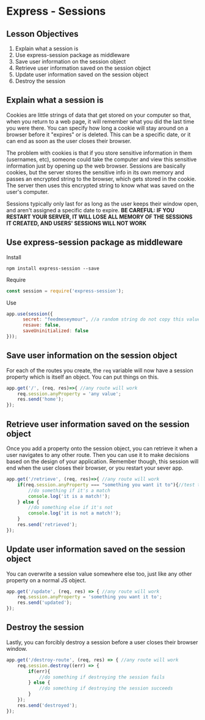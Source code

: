 # Express - Sessions

<!--SEI1 8:11 -->

## Lesson Objectives
1. Explain what a session is
1. Use express-session package as middleware
1. Save user information on the session object
1. Retrieve user information saved on the session object
1. Update user information saved on the session object
1. Destroy the session

## Explain what a session is

Cookies are little strings of data that get stored on your computer so that, when you return to a web page, it will remember what you did the last time you were there.  You can specify how long a cookie will stay around on a browser before it "expires" or is deleted.  This can be a specific date, or it can end as soon as the user closes their browser.

The problem with cookies is that if you store sensitive information in them (usernames, etc), someone could take the computer and view this sensitive information just by opening up the web browser.  Sessions are basically cookies, but the server stores the sensitive info in its own memory and passes an encrypted string to the browser, which gets stored in the cookie.  The server then uses this encrypted string to know what was saved on the user's computer.

Sessions typically only last for as long as the user keeps their window open, and aren't assigned a specific date to expire.  **BE CAREFUL: IF YOU RESTART YOUR SERVER, IT WILL LOSE ALL MEMORY OF THE SESSIONS IT CREATED, AND USERS' SESSIONS WILL NOT WORK**

## Use express-session package as middleware

Install

```
npm install express-session --save
```

Require

```javascript
const session = require('express-session');
```

Use

```javascript
app.use(session({
	  secret: "feedmeseymour", //a random string do not copy this value anywhere public or your stuff will get hacked
	  resave: false,
	  saveUninitialized: false
}));
```

<!--SEI1 8:27 -->

## Save user information on the session object

For each of the routes you create, the `req` variable will now have a session property which is itself an object.  You can put things on this.

```javascript
app.get('/', (req, res)=>{ //any route will work
	req.session.anyProperty = 'any value';
	res.send('home');
});
```

## Retrieve user information saved on the session object

Once you add a property onto the session object, you can retrieve it when a user navigates to any other route.  Then you can use it to make decisions based on the design of your application.  Remember though, this session will end when the user closes their browser, or you restart your sever app.

```javascript
app.get('/retrieve', (req, res)=>{ //any route will work
	if(req.session.anyProperty === "something you want it to"){//test to see if that value exists
		//do something if it's a match
		console.log('it is a match!');
	} else {
		//do something else if it's not
		console.log('it is not a match!');
	}
	res.send('retrieved');
});
```

## Update user information saved on the session object

You can overwrite a session value somewhere else too, just like any other property on a normal JS object.

```javascript
app.get('/update', (req, res) => { //any route will work
	req.session.anyProperty = 'something you want it to';
	res.send('updated');
});
```

## Destroy the session

Lastly, you can forcibly destroy a session before a user closes their browser window.

```javascript
app.get('/destroy-route', (req, res) => { //any route will work
	req.session.destroy((err) => {
		if(err){
			//do something if destroying the session fails
		} else {
			//do something if destroying the session succeeds
		}
	});
	res.send('destroyed');
});
```

<!--SEI1 8:53, with a couple student issues  -->
